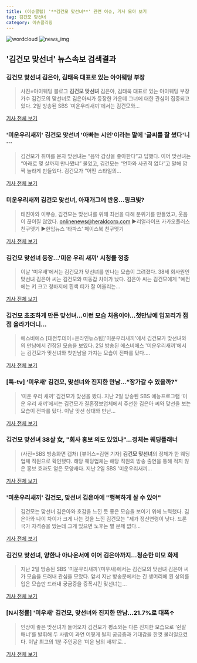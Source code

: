 ```yaml
---
title: (이슈클립) '**김건모 맞선녀**' 관련 이슈, 기사 모아 보기
tag: 김건모 맞선녀
category: 이슈클리핑
---
```

![wordcloud](https://s3.ap-northeast-2.amazonaws.com/lyrics101-wordcloud/2018-09-03-1535932324.png)
![news_img](https://user-images.githubusercontent.com/42597476/44507050-1206f400-a6e4-11e8-8d98-7ffbfebb353f.png)
## **'**김건모 맞선녀**'** 뉴스속보 검색결과
### **김건모 맞선녀** 김은아, 김태욱 대표로 있는 아이웨딩 부장

>사진=아이웨딩 블로그 **김건모 맞선녀** 김은아, 김태욱 대표로 있는 아이웨딩 부장 가수 김건모의 맞선녀로 김은아씨가 등장한 가운데 그녀에 대한 관심이 집중되고 있다. 2일 방송된 SBS '미운우리새끼'에서는 김건모와...

<a href="http://news20.busan.com/controller/newsController.jsp?newsId=20180903000022" target="_blank">기사 전체 보기</a>

### '미운우리새끼' **김건모 맞선녀** '아빠는 시인'이라는 말에 '글씨를 잘 썼다'니···

>김건모가 취미를 묻자 맞선녀는 “음악 감상을 좋아한다”고 답했다. 이어 맞선녀는 “아래로 몇 살까지 만나봤냐” 물었고, 김건모는 “연하와 사귄적 없다”고 말해 깜짝 놀라게 만들었다. 김건모가 “어떤 스타일의...

<a href="http://www.sedaily.com/NewsView/1S4HPY04PY" target="_blank">기사 전체 보기</a>

### 미운우리새끼 **김건모 맞선녀**, 아재개그에 반응…핑크빛?

>태진아와 이무송, 김건모는 맞선녀를 위해 최선을 다해 분위기를 만들었고, 웃음이 끊이질 않았다. onlinenews@heraldcorp.com ▶리얼라이프 카카오플러스 친구맺기 ▶한입뉴스 ‘타파스’ 페이스북 친구맺기

<a href="http://news.heraldcorp.com/view.php?ud=20180903000002" target="_blank">기사 전체 보기</a>

### **김건모 맞선녀** 등장…'미운 우리 새끼' 시청률 껑충

>이날 '미우새'에서는 김건모가 맞선녀를 만나는 모습이 그려졌다. 38세 회사원인 맞선녀 김은아 씨는 김건모와 띠동갑 차이가 났다. 김은아 씨는 김건모에게 "예전에는 키 크고 청바지에 흰색 티가 잘 어울리는...

<a href="http://www.dailian.co.kr/news/view/736747/?sc=naver" target="_blank">기사 전체 보기</a>

### 김건모 초조하게 만든 맞선녀...이런 모습 처음이야...첫만남에 입꼬리가 점점 올라가더니...

>에스비에스 [대전투데이=온라인뉴스팀]'미운우리새끼'에서 김건모가 맞선녀와의 만남에서 긴장된 모습을 보였다. 2일 방송된 에스비에스 '미운우리새끼'에서는 김건모가 맞선녀와 첫만남을 가지는 모습이 전파를 탔다....

<a href="http://www.daejeontoday.com/news/articleView.html?idxno=511391" target="_blank">기사 전체 보기</a>

### [툭-tv] ‘미우새’ 김건모, 맞선녀와 진지한 만남...“장가갈 수 있을까?”

>‘미운 우리 새끼’ 김건모가 맞선을 봤다. 지난 2일 방송된 SBS 예능프로그램 ‘미운 우리 새끼’에서는 김건모가 결혼정보업체에서 주선한 김은아 씨와 맞선을 보는 모습이 전파를 탔다. 이날 맞선 상대와 만난...

<a href="http://star.mk.co.kr/new/view.php?mc=ST&year=2018&no=552932" target="_blank">기사 전체 보기</a>

### **김건모 맞선녀** 38살 女, "회사 홍보 의도 있었나"…정체는 웨딩플래너

>(사진=SBS 방송화면 캡처) [뷰어스=김현 기자] **김건모 맞선녀**의 정체가 한 웨딩업체 직원으로 확인됐다. 해당 웨딩업체는 해당 직원의 방송 출연을 통해 적지 않은 홍보 효과도 얻은 모양새다. 지난 2일 SBS '미운우리새끼...

<a href="http://viewers.heraldcorp.com/news/articleView.html?idxno=19028" target="_blank">기사 전체 보기</a>

### '미운우리새끼' 김건모, 맞선녀 김은아에 "행복하게 살 수 있어"

>김건모는 맞선녀 김은아와 호감을 느낀 듯 좋은 모습을 보이기 위해 노력했다. 김은아와 나이 차이가 크게 나는 것을 느낀 김건모는 "제가 정신연령이 낮다. 드론 국가 자격증을 땄는데 그게 있으면 노후는 별 문제 없다...

<a href="http://www.kyeonggi.com/?mod=news&act=articleView&idxno=1515372" target="_blank">기사 전체 보기</a>

### **김건모 맞선녀**, 양한나 아나운서에 이어 김은아까지…청순한 미모 화제

>지난 2일 방송된 SBS ‘미운우리새끼’(미우새)에서는 김건모의 맞선녀 김은아 씨가 모습을 드러내 관심을 모았다. 앞서 지난 방송분에서는 긴 생머리에 흰 상의를 입은 모습만 드러내 궁금증을 증폭시킨 맞선녀는...

<a href="http://www.asiatoday.co.kr/view.php?key=20180903000732328" target="_blank">기사 전체 보기</a>

### [N시청률] '미우새' 김건모, 맞선녀와 진지한 만남…21.7%로 대폭↑

>인상이 좋은 맞선녀가 들어오자 김건모가 평소와는 다른 진지한 모습으로 ‘쉰살 매너’를 발휘해 두 사람이 과연 어떻게 될지 궁금증과 기대감을 한껏 불러일으켰다. 이날 최고의 1분 주인공은 ‘미운 남의 새끼’로...

<a href="http://news1.kr/articles/?3415353" target="_blank">기사 전체 보기</a>


